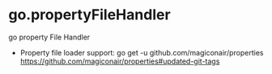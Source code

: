 # go.propertyFileHandler
go property File Handler

* Property file loader support:
go get -u github.com/magiconair/properties
https://github.com/magiconair/properties#updated-git-tags
